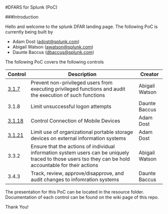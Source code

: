 #DFARS for Splunk (PoC)

###Introduction

Hello and welcome to the splunk DFAR landing page. The following PoC is currently being built by 

* Adam Dost (adost@splunk.com)
* Abigail Watson (awatson@splunk.com)
* Daunte Baccus (dbaccus@splunk.com)

The following PoC covers the following controls



Control | Description | Creator
--- | --- | ---
[3.1.7](https://github.com/asoccer/DFAR_Splunk_PoC/wiki/Control-3.1.7) | Prevent non-privileged users from executing privileged functions and audit the execution of such functions | Abigail Watson
3.1.8 | Limit unsuccessful logon attempts | Daunte Baccus
[3.1.18](https://github.com/asoccer/DFAR_Splunk_PoC/wiki/Control-3.1.18) | Control Connection of Mobile Devices | Adam Dost
[3.1.21](https://github.com/asoccer/DFAR_Splunk_PoC/wiki/Control-3.1.21) | Limit use of organizational portable storage devices on external information systems | Adam Dost
3.3.2 | Ensure that the actions of individual information system users can be uniquely traced to those users tso they can be hold accountable for their actions | Abigail Watson
3.4.3 | Track, review, approve/disapprove, and audit changes to infomration systems | Daunte Baccus

The presentation for this PoC can be located in the resource folder. Documentation of each control can be found on the wiki page of this repo.

Thank You!

